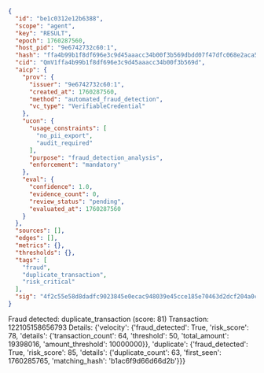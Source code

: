 ```json
{
  "id": "be1c0312e12b6388",
  "scope": "agent",
  "key": "RESULT",
  "epoch": 1760287560,
  "host_pid": "9e6742732c60:1",
  "hash": "ffa4b99b1f8df696e3c9d45aaacc34b00f3b569dbdd07f47dfc068e2aca594ab",
  "cid": "QmV1ffa4b99b1f8df696e3c9d45aaacc34b00f3b569d",
  "aicp": {
    "prov": {
      "issuer": "9e6742732c60:1",
      "created_at": 1760287560,
      "method": "automated_fraud_detection",
      "vc_type": "VerifiableCredential"
    },
    "ucon": {
      "usage_constraints": [
        "no_pii_export",
        "audit_required"
      ],
      "purpose": "fraud_detection_analysis",
      "enforcement": "mandatory"
    },
    "eval": {
      "confidence": 1.0,
      "evidence_count": 0,
      "review_status": "pending",
      "evaluated_at": 1760287560
    }
  },
  "sources": [],
  "edges": [],
  "metrics": {},
  "thresholds": {},
  "tags": [
    "fraud",
    "duplicate_transaction",
    "risk_critical"
  ],
  "sig": "4f2c55e58d8dadfc9023845e0ecac948039e45cce185e70463d2dcf204a0cd89"
}
```

Fraud detected: duplicate_transaction (score: 81)
Transaction: 122105158656793
Details: {'velocity': {'fraud_detected': True, 'risk_score': 78, 'details': {'transaction_count': 64, 'threshold': 50, 'total_amount': 19398016, 'amount_threshold': 10000000}}, 'duplicate': {'fraud_detected': True, 'risk_score': 85, 'details': {'duplicate_count': 63, 'first_seen': 1760285765, 'matching_hash': 'b1ac6f9d66d66d2b'}}}